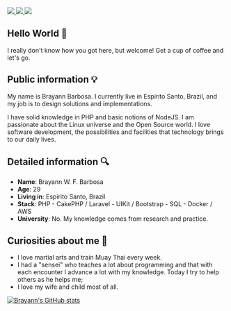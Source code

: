 <div>
    <a target='_blank' href="https://twitter.com/brayann_barbosa">
        <img src="https://img.shields.io/badge/Twitter-1DA1F2?style=for-the-badge&logo=twitter&logoColor=white">
    </a>
    <a target='_blank' href="https://www.instagram.com/brayann.barbosa/">
        <img src="https://img.shields.io/badge/Instagram-E4405F?style=for-the-badge&logo=instagram&logoColor=white">
    </a>
    <a target='_blank' href="https://www.linkedin.com/in/brayann-w-f-barbosa-017198126/">
        <img src="https://img.shields.io/badge/LinkedIn-0077B5?style=for-the-badge&logo=linkedin&logoColor=white">
    </a>
</div>

## Hello World 👋

I really don't know how you got here, but welcome! Get a cup of coffee and let's go.

## Public information 💡

My name is Brayann Barbosa. I currently live in Espírito Santo, Brazil, and my job is to design solutions and implementations.

I have solid knowledge in PHP and basic notions of NodeJS. I am passionate about the Linux universe and the Open Source world. I love software development, the possibilities and facilities that technology brings to our daily lives.

## Detailed information 🔍

* **Name**: Brayann W. F. Barbosa
* **Age**: 29
* **Living in**: Espírito Santo, Brazil
* **Stack**: PHP - CakePHP / Laravel - UIKit / Bootstrap - SQL - Docker / AWS
* **University**: No. My knowledge comes from research and practice.

## Curiosities about me 🤩

* I love martial arts and train Muay Thai every week.
* I had a "sensei" who teaches a lot about programming and that with each encounter I advance a lot with my knowledge. Today I try to help others as he helps me;
* I love my wife and child most of all.

[![Brayann's GitHub stats](https://github-readme-stats.vercel.app/api?username=Bbarbosa7)](https://github.com/anuraghazra/github-readme-stats)

